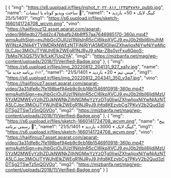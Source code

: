 [
{
    "img": "https://s6.uupload.ir/files/inshot_۲۰۲۲۰۸۱۶_۱۲۳۵۳۷۸۹۶_pubb.jpg",
    "name": "ساخت ویدیو کوتاه با اینشات 💎",
    "name1": "کینگ لایک • 50+ بازدید • 25/5/1401",
    "img1": "https://s6.uupload.ir/files/sketch-1660141724708_wcvm.png",
    "vino": "https://hajifirouz12.asset.aparat.com/aparat-video/986edb275dd2c47bbafb24b8ff57aa7646985170-360p.mp4?wmsAuthSign=eyJhbGciOiJIUzI1NiIsInR5cCI6IkpXVCJ9.eyJ0b2tlbiI6ImJhMWI1NzA2Njk4YTVlMDRkNWEzNTFjNjRiYjA5MDI0IiwiZXhwIjoxNjYwNjYwMjc0LCJpc3MiOiJTYWJhIElkZWEgR1NJRyJ9.sNa-ZBs0yrFxu6GpoS-7bMq7K3QS75V1kfLkK7Uq2YA",
    "img2": "https://mizbanfa.net/mag/wp-content/uploads/2018/11/Verified-Badge.png"
  },
  {
    "img": "https://s6.uupload.ir/files/img_20220812_204131_927_xa1v.jpg",
    "name": "برنامه جدید ما 🔥🔥",
    "name1": "مینی تیم • 20+ بازدید • 21/5/1401",
    "img1": "https://s6.uupload.ir/files/img_20220812_204341_350_v3a7.jpg",
    "vino": "https://hajifirouz7.asset.aparat.com/aparat-video/3a31dfe8c7fe198bef94eb9c9cb16b1546910918-360p.mp4?wmsAuthSign=eyJhbGciOiJIUzI1NiIsInR5cCI6IkpXVCJ9.eyJ0b2tlbiI6IjdiMzU5YzM2MWEyYzlhZDJkNWNkZjlhNGMwYzYzOTg0IiwiZXhwIjoxNjYwNjAzNTA5LCJpc3MiOiJTYWJhIElkZWEgR1NJRyJ9.jhfq8KEzybCg7PKvV2b2Qud3zIDTSg2TSwTz5nQGVOo",
    "img2": "https://mizbanfa.net/mag/wp-content/uploads/2018/11/Verified-Badge.png"
  },
  {
    "img": "https://s6.uupload.ir/files/sketch-1660141724708_wcvm.png",
    "name": "پیج رسمی برنامه 🤝",
    "name1": "کینگ لایک • 3000+ بازدید • 21/5/1401",
    "img1": "https://s6.uupload.ir/files/sketch-1660141724708_wcvm.png",
    "vino": "https://hajifirouz7.asset.aparat.com/aparat-video/3a31dfe8c7fe198bef94eb9c9cb16b1546910918-360p.mp4?wmsAuthSign=eyJhbGciOiJIUzI1NiIsInR5cCI6IkpXVCJ9.eyJ0b2tlbiI6IjdiMzU5YzM2MWEyYzlhZDJkNWNkZjlhNGMwYzYzOTg0IiwiZXhwIjoxNjYwNjAzNTA5LCJpc3MiOiJTYWJhIElkZWEgR1NJRyJ9.jhfq8KEzybCg7PKvV2b2Qud3zIDTSg2TSwTz5nQGVOo",
    "img2": "https://mizbanfa.net/mag/wp-content/uploads/2018/11/Verified-Badge.png"
  }
]

